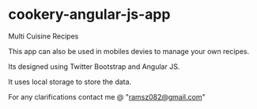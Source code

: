 cookery-angular-js-app
======================

Multi Cuisine Recipes

This app can also be used in mobiles devies to manage your own recipes.

Its designed using Twitter Bootstrap and Angular JS.

It uses local storage to store the data.

For any clarifications contact me @ "ramsz082@gmail.com"
